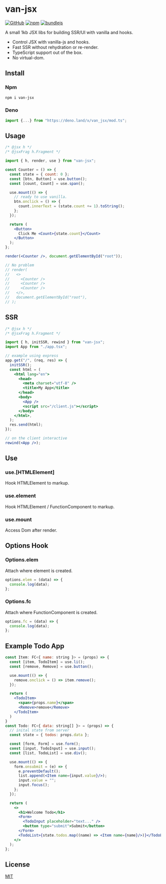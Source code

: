 # van-jsx

[![GitHub](https://img.shields.io/github/license/herudi/van-jsx)](https://github.com/herudi/van-jsx/blob/master/LICENSE)
[![npm](https://img.shields.io/npm/v/van-jsx)](https://www.npmjs.com/package/van-jsx)
[![bundlejs](https://deno.bundlejs.com/?q=esm:van-jsx@0.0.6&badge=)](https://www.npmjs.com/package/van-jsx)

A small 1kb JSX libs for building SSR/UI with vanilla and hooks.

- Control JSX with vanilla-js and hooks.
- Fast SSR without rehydration or re-render.
- TypeScript support out of the box.
- No virtual-dom.

## Install

### Npm

```bash
npm i van-jsx
```

### Deno

```ts
import {...} from "https://deno.land/x/van_jsx/mod.ts";
```

## Usage

```jsx
/* @jsx h */
/* @jsxFrag h.Fragment */

import { h, render, use } from "van-jsx";

const Counter = () => {
  const state = { count: 0 };
  const [btn, Button] = use.button();
  const [count, Count] = use.span();

  use.mount(() => {
    // ready to use vanilla.
    btn.onclick = () => {
      count.innerText = (state.count += 1).toString();
    };
  });

  return (
    <Button>
      Click Me <Count>{state.count}</Count>
    </Button>
  );
};

render(<Counter />, document.getElementById("root"));

// No problem
// render(
//   <>
//     <Counter />
//     <Counter />
//     <Counter />
//   </>,
//   document.getElementById("root"),
// );
```

## SSR

```jsx
/* @jsx h */
/* @jsxFrag h.Fragment */

import { h, initSSR, rewind } from "van-jsx";
import App from "./app.tsx";

// example using express
app.get("/", (req, res) => {
  initSSR();
  const html = (
    <html lang="en">
      <head>
        <meta charset="utf-8" />
        <title>My App</title>
      </head>
      <body>
        <App />
        <script src="/client.js"></script>
      </body>
    </html>,
  );
  res.send(html);
});

// on the client interactive
rewind(<App />);
```

## Use

### use.[HTMLElement]

Hook HTMLElement to markup.

### use.element

Hook HTMLElement / FunctionComponent to markup.

### use.mount

Access Dom after render.

## Options Hook

### Options.elem

Attach where element is created.

```jsx
options.elem = (data) => {
  console.log(data);
};
```

### Options.fc

Attach where FunctionComponent is created.

```jsx
options.fc = (data) => {
  console.log(data);
};
```

## Example Todo App

```jsx
const Item: FC<{ name: string }> = (props) => {
  const [item, TodoItem] = use.li();
  const [remove, Remove] = use.button();

  use.mount(() => {
    remove.onclick = () => item.remove();
  });

  return (
    <TodoItem>
      <span>{props.name}</span>
      <Remove>remove</Remove>
    </TodoItem>
  )
}
const Todo: FC<{ data: string[] }> = (props) => {
  // inital state from server
  const state = { todos: props.data };

  const [form, Form] = use.form();
  const [input, TodoInput] = use.input();
  const [list, TodoList] = use.div();

  use.mount(() => {
    form.onsubmit = (e) => {
      e.preventDefault();
      list.append(<Item name={input.value}/>);
      input.value = "";
      input.focus();
    };
  });

  return (
    <>
      <h1>Welcome Todo</h1>
      <Form>
        <TodoInput placeholder="text..." />
        <button type="submit">Submit</button>
      </Form>
      <TodoList>{state.todos.map((name) => <Item name={name}/>)}</TodoList>
    </>
  );
};
```

## License

[MIT](LICENSE)
